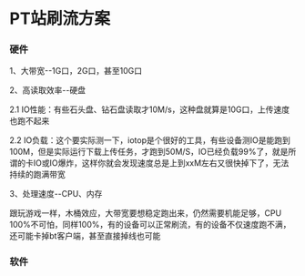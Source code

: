# PT站刷流方案

### 硬件

1、大带宽--1G口，2G口，甚至10G口

2、高读取效率--硬盘

2.1 IO性能：有些石头盘、钻石盘读取才10M/s，这种盘就算是10G口，上传速度也跑不起来

2.2 IO负载：这个要实际测一下，iotop是个很好的工具，有些设备测IO是能跑到100M，但是实际运行下载上传任务，才跑到50M/S，IO已经负载99%了，就是所谓的卡IO或IO爆炸，这样你就会发现速度总是上到xxM左右又很快掉下了，无法持续的跑满带宽

3、处理速度--CPU、内存

跟玩游戏一样，木桶效应，大带宽要想稳定跑出来，仍然需要机能足够，CPU 100%不可怕，同样100%，有的设备可以正常刷流，有的设备不仅速度跑不满，还可能卡掉bt客户端，甚至直接掉线也可能

### 软件
